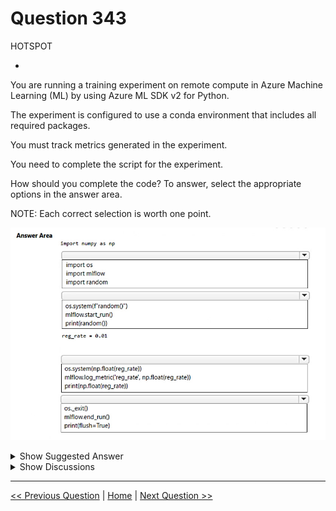 # Question 343

HOTSPOT

-

You are running a training experiment on remote compute in Azure Machine Learning (ML) by using Azure ML SDK v2 for Python.

The experiment is configured to use a conda environment that includes all required packages.

You must track metrics generated in the experiment.

You need to complete the script for the experiment.

How should you complete the code? To answer, select the appropriate options in the answer area.

NOTE: Each correct selection is worth one point.

![Question Image](images/q343_q_image545.png)

<details>
  <summary>Show Suggested Answer</summary>

  <img src="images/q343_ans_0_image546.png" alt="Answer Image"><br>

</details>

<details>
  <summary>Show Discussions</summary>

<blockquote><p><strong>Mikku123</strong> <code>(Wed 07 Aug 2024 13:36)</code> - <em>Upvotes: 2</em></p><p>correct!</p></blockquote>

</details>

---

[<< Previous Question](question_342.md) | [Home](/index.md) | [Next Question >>](question_344.md)
